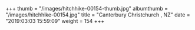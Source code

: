 +++
thumb = "/images/hitchhike-00154-thumb.jpg"
albumthumb = "/images/hitchhike-00154.jpg"
title = "Canterbury Christchurch , NZ"
date = "2019:03:03 15:59:09"
weight = 154
+++
